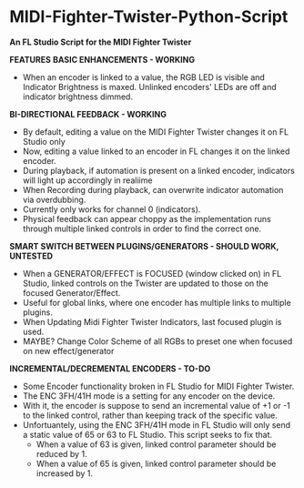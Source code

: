 # **MIDI-Fighter-Twister-Python-Script**
**An FL Studio Script for the MIDI Fighter Twister**

**FEATURES**
**BASIC ENHANCEMENTS - WORKING**
- When an encoder is linked to a value, the RGB LED is visible and Indicator Brightness is maxed. Unlinked encoders' LEDs are off and indicator brightness dimmed.

**BI-DIRECTIONAL FEEDBACK - WORKING**
- By default, editing a value on the MIDI Fighter Twister changes it on FL Studio only
- Now, editing a value linked to an encoder in FL changes it on the linked encoder.
- During playback, if automation is present on a linked encoder, indicators will light up accordingly in realiime
- When Recording during playback, can overwrite indicator automation via overdubbing.
- Currently only works for channel 0 (indicators).
- Physical feedback can appear choppy as the implementation runs through multiple linked controls in order to find the correct one.

**SMART SWITCH BETWEEN PLUGINS/GENERATORS - SHOULD WORK, UNTESTED**
- When a GENERATOR/EFFECT is FOCUSED (window clicked on) in FL Studio, linked controls on the Twister are updated to those on the focused Generator/Effect.
- Useful for global links, where one encoder has multiple links to multiple plugins.
- When Updating Midi Fighter Twister Indicators, last focused plugin is used.
- MAYBE? Change Color Scheme of all RGBs to preset one when focused on new effect/generator

**INCREMENTAL/DECREMENTAL ENCODERS - TO-DO**
- Some Encoder functionality broken in FL Studio for MIDI Fighter Twister.
- The ENC 3FH/41H mode is a setting for any encoder on the device. 
- With it, the encoder is suppose to send an incremental value of +1 or -1 to the linked control, rather than keeping track of the specific value.
- Unfortuantely, using the ENC 3FH/41H mode in FL Studio will only send a static value of 65 or 63 to FL Studio. This script seeks to fix that.
	- When a value of 63 is given, linked control parameter should be reduced by 1.
	- When a value of 65 is given, linked control parameter should be increased by 1.
